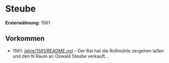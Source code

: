 # Steube

**Ersterwähnung:** 1561

## Vorkommen
- 1561: [jahre/1561/README.md](../jahre/1561/README.md) – Der Rat hat die Roßmühle zergehen laſſen und den N
Raum an Oswald Steube verkauft...
